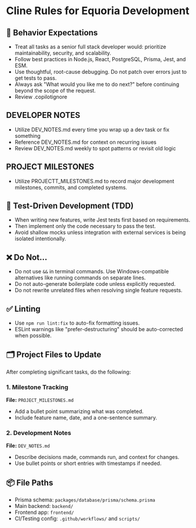 # Cline Rules for Equoria Development

## 🔧 Behavior Expectations
- Treat all tasks as a senior full stack developer would: prioritize maintainability, security, and scalability.
- Follow best practices in Node.js, React, PostgreSQL, Prisma, Jest, and ESM.
- Use thoughtful, root-cause debugging. Do not patch over errors just to get tests to pass.
- Always ask "What would you like me to do next?" before continuing beyond the scope of the request.
- Review .copilotignore

## DEVELOPER NOTES
- Utilize DEV_NOTES.md every time you wrap up a dev task or fix something
- Reference DEV_NOTES.md for context on recurring issues
- Review DEV_NOTES.md weekly to spot patterns or revisit old logic

## PROJECT MILESTONES
- Utilize PROJECTT_MILESTONES.md to record major development milestones, commits, and completed systems.

## 🧪 Test-Driven Development (TDD)
- When writing new features, write Jest tests first based on requirements.
- Then implement only the code necessary to pass the test.
- Avoid shallow mocks unless integration with external services is being isolated intentionally.

## ❌ Do Not...
- Do not use `&&` in terminal commands. Use Windows-compatible alternatives like running commands on separate lines.
- Do not auto-generate boilerplate code unless explicitly requested.
- Do not rewrite unrelated files when resolving single feature requests.

## ✅ Linting
- Use `npm run lint:fix` to auto-fix formatting issues.
- ESLint warnings like "prefer-destructuring" should be auto-corrected when possible.

## 🗂 Project Files to Update
After completing significant tasks, do the following:

### 1. Milestone Tracking
**File:** `PROJECT_MILESTONES.md`
- Add a bullet point summarizing what was completed.
- Include feature name, date, and a one-sentence summary.

### 2. Development Notes
**File:** `DEV_NOTES.md`
- Describe decisions made, commands run, and context for changes.
- Use bullet points or short entries with timestamps if needed.

## 📦 File Paths
- Prisma schema: `packages/database/prisma/schema.prisma`
- Main backend: `backend/`
- Frontend app: `frontend/`
- CI/Testing config: `.github/workflows/` and `scripts/`